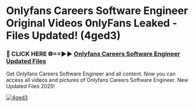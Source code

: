 # Onlyfans Careers Software Engineer Original Videos 0nlyFans Leaked - Files Updated! (4ged3)

<h3>🔴 CLICK HERE 🌐==►► <a href="https://tinyurl.com/2jnfzry5" rel="nofollow">Onlyfans Careers Software Engineer Updated Files</a></h3>

Get Onlyfans Careers Software Engineer and all content. Now you can access all videos and pictures of Onlyfans Careers Software Engineer. New Updated Files 2025!

[![4ged3](https://i.imgur.com/GyGTBgg.gif)](https://tinyurl.com/2jnfzry5)
